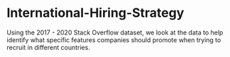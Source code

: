 # International-Hiring-Strategy
Using the 2017 - 2020 Stack Overflow dataset, we look at the data to help identify what specific features companies should promote when trying to recruit in different countries. 
